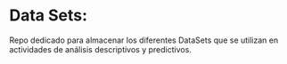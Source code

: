 # Data Sets:
Repo dedicado para almacenar los diferentes DataSets que se utilizan en actividades de análisis descriptivos y predictivos.
